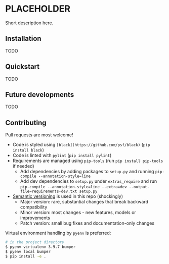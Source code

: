 # PLACEHOLDER
Short description here.

## Installation
TODO

## Quickstart
TODO

## Future developments
TODO

## Contributing
Pull requests are most welcome!

* Code is styled using `[black](https://github.com/psf/black)` (`pip install black`)
* Code is linted with `pylint` (`pip install pylint`)
* Requirements are managed using `pip-tools` (run `pip install pip-tools` if needed)
    * Add dependencies by adding packages to `setup.py` and running
        `pip-compile --annotation-style=line`
    * Add dev dependencies to `setup.py` under `extras_require` and run
        `pip-compile --annotation-style=line --extra=dev --output-file=requirements-dev.txt setup.py`
* [Semantic versioning](https://semver.org) is used in this repo (shockingly)
    * Major version: rare, substantial changes that break backward compatibility
    * Minor version: most changes - new features, models or improvements
    * Patch version: small bug fixes and documentation-only changes

Virtual environment handling by `pyenv` is preferred:
```bash
# in the project directory
$ pyenv virtualenv 3.9.7 bumper
$ pyenv local bumper
$ pip install -e .
```
